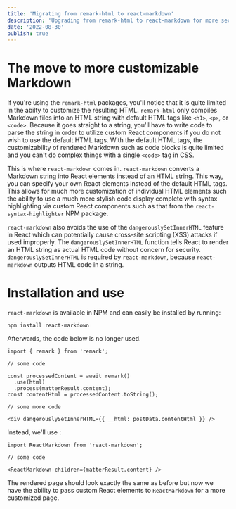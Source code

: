 ```yaml
---
title: 'Migrating from remark-html to react-markdown' 
description: 'Upgrading from remark-html to react-markdown for more secure HTML and customizable React components' 
date: '2022-08-30'
publish: true
---
```


# The move to more customizable Markdown

If you're using the `remark-html` packages, you'll notice that it is quite limited in the abilty to customize the resulting HTML. `remark-html` only compiles Markdown files into an HTML string with default HTML tags like `<h1>`, `<p>`, or `<code>`. Because it goes straight to a string, you'll have to write code to parse the string in order to utilize custom React components if you do not wish to use the default HTML tags. With the default HTML tags, the customizability of rendered Markdown such as code blocks is quite limited and you can't do complex things with a single `<code>` tag in CSS.

This is where `react-markdown` comes in. `react-markdown` converts a Markdown string into React elements instead of an HTML string. This way, you can specify your own React elements instead of the default HTML tags. This allows for much more customization of individual HTML elements such the ability to use a much more stylish code display complete with syntax highlighting via custom React components such as that from the `react-syntax-highlighter` NPM package.

`react-markdown` also avoids the use of  the `dangerouslySetInnerHTML` feature in React which can potentially cause cross-site scripting (XSS) attacks if used improperly. The `dangerouslySetInnerHTML` function tells React to render an HTML string as actual HTML code without concern for security. `dangerouslySetInnerHTML` is required by `react-markdown`, because `react-markdown` outputs HTML code in a string.

# Installation and use

`react-markdown` is available in NPM and can easily be installed by running: 

`npm install react-markdown`

Afterwards, the code below is no longer used. 

```
import { remark } from 'remark';

// some code

const processedContent = await remark()
  .use(html)
  .process(matterResult.content);
const contentHtml = processedContent.toString();

// some more code

<div dangerouslySetInnerHTML={{ __html: postData.contentHtml }} />
```

Instead, we'll use : 

```
import ReactMarkdown from 'react-markdown';

// some code

<ReactMarkdown children={matterResult.content} />
```

The rendered page should look exactly the same as before but now we have the ability to pass custom React elements to `ReactMarkdown` for a more customized page.

